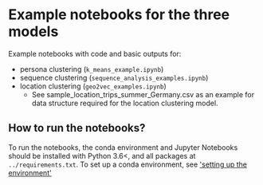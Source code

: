 # Example notebooks for the three models

Example notebooks with code and basic outputs for:
- persona clustering (`k_means_example.ipynb`)
- sequence clustering (`sequence_analysis_examples.ipynb`)
- location clustering (`geo2vec_examples.ipynb`)
    - See sample_location_trips_summer_Germany.csv as an example for data structure required for the location clustering model.

## How to run the notebooks?

To run the notebooks, the conda environment and Jupyter Notebooks should be installed with Python 3.6<, and all packages at `../requirements.txt`. To set up a conda environment, see ['setting up the environment'](https://github.com/dssg/TPT_tourism/blob/master/README.md)

